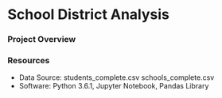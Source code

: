 # School District Analysis

### Project Overview


### Resources
- Data Source: students_complete.csv
               schools_complete.csv
- Software: Python 3.6.1, Jupyter Notebook, Pandas Library

